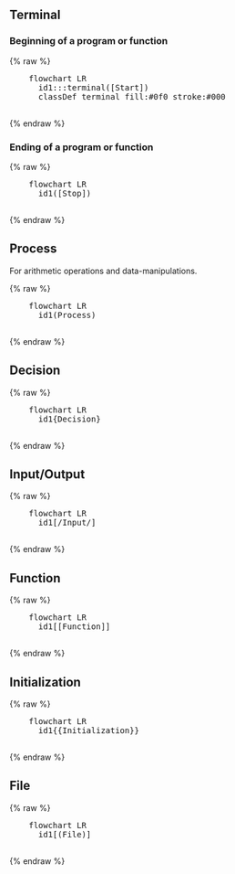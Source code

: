 
## Terminal 

### Beginning of a program or function

{% raw %} 
  <pre class="mermaid">
    flowchart LR
      id1:::terminal([Start])
      classDef terminal fill:#0f0 stroke:#000
  </pre>
{% endraw %}

### Ending of a program or function

{% raw %} 
  <pre class="mermaid">
    flowchart LR
      id1([Stop])
  </pre>  
{% endraw %}

## Process

For arithmetic operations and data-manipulations. 

{% raw %} 
  <pre class="mermaid">
    flowchart LR
      id1(Process)
  </pre>  
{% endraw %}

## Decision

{% raw %} 
  <pre class="mermaid">
    flowchart LR
      id1{Decision}
  </pre>  
{% endraw %}

## Input/Output

{% raw %} 
  <pre class="mermaid">
    flowchart LR
      id1[/Input/]
  </pre>  
{% endraw %}

## Function

{% raw %} 
  <pre class="mermaid">
    flowchart LR
      id1[[Function]]
  </pre>  
{% endraw %}

## Initialization

{% raw %} 
  <pre class="mermaid">
    flowchart LR
      id1{{Initialization}}
  </pre>  
{% endraw %}

## File

{% raw %} 
  <pre class="mermaid">
    flowchart LR
      id1[(File)]
  </pre>  
{% endraw %}





